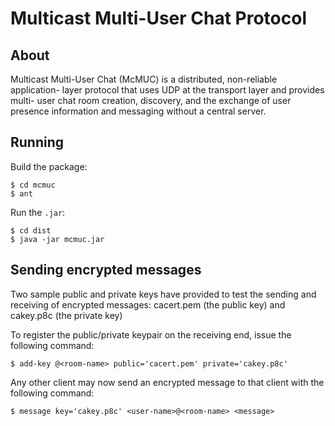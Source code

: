 # Multicast Multi-User Chat Protocol

## About
Multicast Multi-User Chat (McMUC) is a distributed, non-reliable application-
layer protocol that uses UDP at the transport layer and provides multi- user
chat room creation, discovery, and the exchange of user presence information and
messaging without a central server.

## Running
Build the package:

    $ cd mcmuc
    $ ant

Run the `.jar`:

    $ cd dist
    $ java -jar mcmuc.jar
    
## Sending encrypted messages
Two sample public and private keys have provided to test the sending and receiving of encrypted messages:
cacert.pem (the public key) and cakey.p8c (the private key)

To register the public/private keypair on the receiving end, issue the following command:

	$ add-key @<room-name> public='cacert.pem' private='cakey.p8c'

Any other client may now send an encrypted message to that client with the following command:

	$ message key='cakey.p8c' <user-name>@<room-name> <message>
